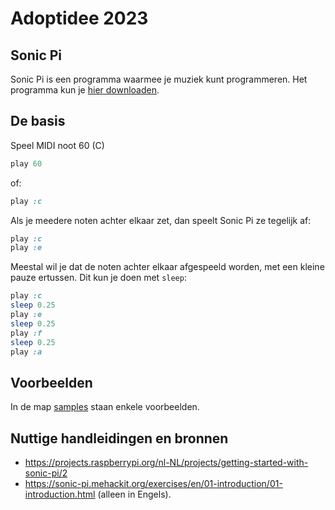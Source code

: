 # Adoptidee 2023

## Sonic Pi

Sonic Pi is een programma waarmee je muziek kunt programmeren. Het programma kun je [hier downloaden](https://sonic-pi.net/).

## De basis

Speel MIDI noot 60 (C)

```ruby
play 60
```

of:

```ruby
play :c
```

Als je meedere noten achter elkaar zet, dan speelt Sonic Pi ze tegelijk af:

```ruby
play :c
play :e
```

Meestal wil je dat de noten achter elkaar afgespeeld worden, met een kleine pauze ertussen. Dit kun je doen met `sleep`:

```ruby
play :c
sleep 0.25
play :e
sleep 0.25
play :f
sleep 0.25
play :a
```

## Voorbeelden

In de map [samples](./samples) staan enkele voorbeelden.

## Nuttige handleidingen en bronnen

- https://projects.raspberrypi.org/nl-NL/projects/getting-started-with-sonic-pi/2
- https://sonic-pi.mehackit.org/exercises/en/01-introduction/01-introduction.html (alleen in Engels).
